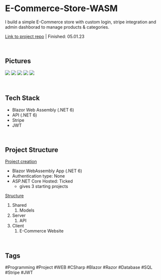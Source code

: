 # E-Commerce-Store-WASM

I build a simple E-Commerce store with custom login, stripe integration and admin dashborad to manage products & categories.

[Link to project repo](https://github.com/lucasmenke/EcommerceApp) | Finished: 05.01.23  

<br>

## Pictures

![](https://i.imgur.com/ziX0Nad.png)
![](https://i.imgur.com/QnuX2lJ.png)
![](https://i.imgur.com/GtpTaqy.png)
![](https://i.imgur.com/2LAH2fz.png)
![](https://i.imgur.com/bHSgqgv.png)

<br>

## Tech Stack

 - Blazor Web Assembly (.NET 6)
 - API (.NET 6)
 - Stripe
 - JWT

<br>

## Project Structure

<ins>Project creation</ins>
- Blazor WebAssembly App (.NET 6)
- Authentication type: None
- ASP.NET Core Hosted: Ticked
	- gives 3 starting projects 

<ins>Structure</ins>
1. Shared 
	1. Models
2. Server
	1. API
3. Client
	1. E-Commerce Website

<br>

## Tags

#Programming #Project #WEB #CSharp #Blazor #Razor #Database #SQL #Stripe #JWT